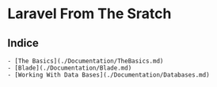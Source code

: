 # Laravel From The Sratch

## Indice
    - [The Basics](./Documentation/TheBasics.md)
    - [Blade](./Documentation/Blade.md)
    - [Working With Data Bases](./Documentation/Databases.md)